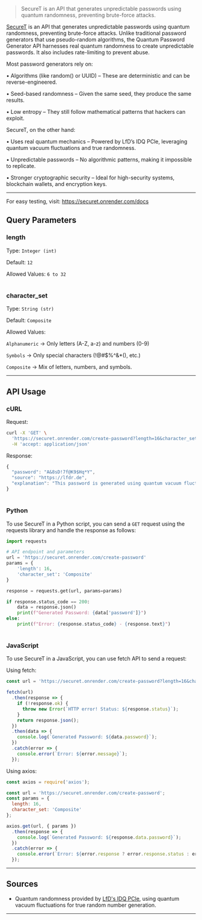 <img src=""> 
</img>

> SecureT is an API that generates unpredictable passwords using quantum randomness, preventing brute-force attacks.

[SecureT](https://securet.onrender.com/docs) is an API that generates unpredictable passwords using quantum randomness, preventing brute-force attacks. Unlike traditional password generators that use pseudo-random algorithms, the Quantum Password Generator API harnesses real quantum randomness to create unpredictable passwords. It also includes rate-limiting to prevent abuse.

Most password generators rely on:

• Algorithms (like random() or UUID) – These are deterministic and can be reverse-engineered.

• Seed-based randomness – Given the same seed, they produce the same results.

• Low entropy – They still follow mathematical patterns that hackers can exploit.


SecureT, on the other hand:

• Uses real quantum mechanics – Powered by LfD’s IDQ PCle, leveraging quantum vacuum fluctuations and true randomness.

• Unpredictable passwords – No algorithmic patterns, making it impossible to replicate.

• Stronger cryptographic security – Ideal for high-security systems, blockchain wallets, and encryption keys.

---

For easy testing, visit:
https://securet.onrender.com/docs


## Query Parameters

### length

Type: `Integer (int)`

Default: `12`

Allowed Values: `6 to 32`

#

### character_set

Type: `String (str)`

Default: `Composite`

Allowed Values:

`Alphanumeric` → Only letters (A-Z, a-z) and numbers (0-9)

`Symbols` → Only special characters (!@#$%^&*(), etc.)

`Composite` → Mix of letters, numbers, and symbols.

---

## API Usage

### cURL

Request:

```bash
curl -X 'GET' \
  'https://securet.onrender.com/create-password?length=16&character_set=Composite' \
  -H 'accept: application/json'
```

Response:

```js
{
  "password": "A&8sD!7f@K9$Hq*Y",
  "source": "https://lfdr.de",
  "explanation": "This password is generated using quantum vacuum fluctuations."
}
```
#

### Python

To use SecureT in a Python script, you can send a `GET` request using the requests library and handle the response as follows:

```python
import requests

# API endpoint and parameters
url = 'https://securet.onrender.com/create-password'
params = {
    'length': 16,
    'character_set': 'Composite'
}

response = requests.get(url, params=params)

if response.status_code == 200:
    data = response.json()
    print(f"Generated Password: {data['password']}")
else:
    print(f"Error: {response.status_code} - {response.text}")
```
#
### JavaScript

To use SecureT in a JavaScript, you can use fetch API to send a request:

Using fetch:

```js
const url = 'https://securet.onrender.com/create-password?length=16&character_set=Composite';

fetch(url)
  .then(response => {
    if (!response.ok) {
      throw new Error(`HTTP error! Status: ${response.status}`);
    }
    return response.json();
  })
  .then(data => {
    console.log(`Generated Password: ${data.password}`);
  })
  .catch(error => {
    console.error(`Error: ${error.message}`);
  });

```

Using axios:

```js
const axios = require('axios');

const url = 'https://securet.onrender.com/create-password';
const params = {
  length: 16,
  character_set: 'Composite'
};

axios.get(url, { params })
  .then(response => {
    console.log(`Generated Password: ${response.data.password}`);
  })
  .catch(error => {
    console.error(`Error: ${error.response ? error.response.status : error.message}`);
  });

```

---



## Sources

- Quantum randomness provided by [LfD's IDQ PCle](https://lfdr.de), using quantum vacuum fluctuations for true random number generation.
---
